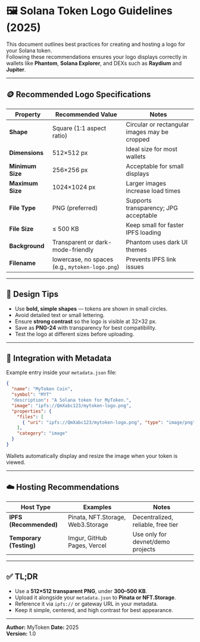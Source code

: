 # 🖼️ Solana Token Logo Guidelines (2025)

This document outlines best practices for creating and hosting a logo for your Solana token.  
Following these recommendations ensures your logo displays correctly in wallets like **Phantom**, **Solana Explorer**, and DEXs such as **Raydium** and **Jupiter**.

---

## 🪙 Recommended Logo Specifications

| Property | Recommended Value | Notes |
|-----------|------------------|-------|
| **Shape** | Square (1:1 aspect ratio) | Circular or rectangular images may be cropped |
| **Dimensions** | 512×512 px | Ideal size for most wallets |
| **Minimum Size** | 256×256 px | Acceptable for small displays |
| **Maximum Size** | 1024×1024 px | Larger images increase load times |
| **File Type** | PNG (preferred) | Supports transparency; JPG acceptable |
| **File Size** | ≤ 500 KB | Keep small for faster IPFS loading |
| **Background** | Transparent or dark-mode-friendly | Phantom uses dark UI themes |
| **Filename** | lowercase, no spaces (e.g., `mytoken-logo.png`) | Prevents IPFS link issues |

---

## 🎨 Design Tips

- Use **bold, simple shapes** — tokens are shown in small circles.  
- Avoid detailed text or small lettering.  
- Ensure **strong contrast** so the logo is visible at 32×32 px.  
- Save as **PNG-24** with transparency for best compatibility.  
- Test the logo at different sizes before uploading.

---

## 🧩 Integration with Metadata

Example entry inside your `metadata.json` file:

```json
{
  "name": "MyToken Coin",
  "symbol": "MYT"
  "description": "A Solana token for MyToken.",
  "image": "ipfs://QmXabc123/mytoken-logo.png",
  "properties": {
    "files": [
      { "uri": "ipfs://QmXabc123/mytoken-logo.png", "type": "image/png" }
    ],
    "category": "image"
  }
}
```

Wallets automatically display and resize the image when your token is viewed.

---

## ☁️ Hosting Recommendations

| Host Type | Examples | Notes |
|------------|-----------|-------|
| **IPFS (Recommended)** | Pinata, NFT.Storage, Web3.Storage | Decentralized, reliable, free tier |
| **Temporary (Testing)** | Imgur, GitHub Pages, Vercel | Use only for devnet/demo projects |

---

## ✅ TL;DR

- Use a **512×512 transparent PNG**, under **300–500 KB**.  
- Upload it alongside your `metadata.json` to **Pinata or NFT.Storage**.  
- Reference it via `ipfs://` or gateway URL in your metadata.  
- Keep it simple, centered, and high contrast for best appearance.

---

**Author:** MyToken
**Date:** 2025  
**Version:** 1.0  

